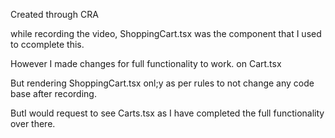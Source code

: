 Created through CRA

while recording  the video, ShoppingCart.tsx was the component that I used to ccomplete this.

However I made changes  for full functionality to work. on Cart.tsx

But rendering ShoppingCart.tsx onl;y as per rules to not change any code base after  recording.

ButI would request to see Carts.tsx as I have completed the full functionality over there.